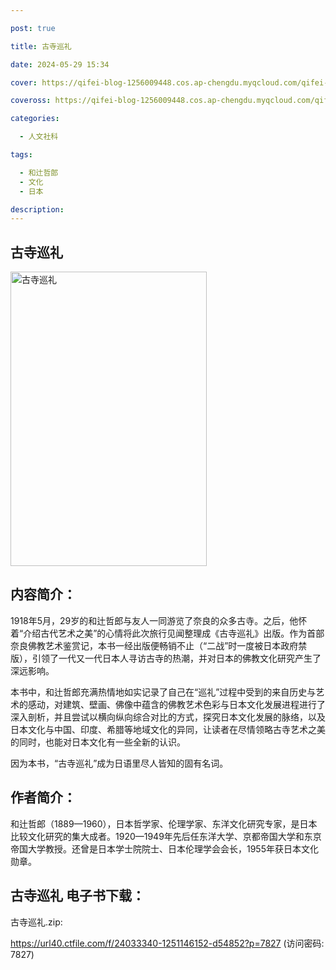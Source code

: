 ```yaml
---

post: true

title: 古寺巡礼

date: 2024-05-29 15:34

cover: https://qifei-blog-1256009448.cos.ap-chengdu.myqcloud.com/qifei-blog/6584e018c458853aef456235.jpg

coveross: https://qifei-blog-1256009448.cos.ap-chengdu.myqcloud.com/qifei-blog/6584e018c458853aef456235.jpg

categories:

  - 人文社科

tags:

  - 和辻哲郎
  - 文化
  - 日本

description:
---
```


##  古寺巡礼

<img alt="古寺巡礼 " class="aligncenter loaded" data-was-processed="true" decoding="async" fetchpriority="high" height="471" src="https://qifei-blog-1256009448.cos.ap-chengdu.myqcloud.com/qifei-blog/6584e018c458853aef456235.jpg " style="cursor: zoom-in;" width="314"/>

## 内容简介：

1918年5月，29岁的和辻哲郎与友人一同游览了奈良的众多古寺。之后，他怀着“介绍古代艺术之美”的心情将此次旅行见闻整理成《古寺巡礼》出版。作为首部奈良佛教艺术鉴赏记，本书一经出版便畅销不止（“二战”时一度被日本政府禁版），引领了一代又一代日本人寻访古寺的热潮，并对日本的佛教文化研究产生了深远影响。

本书中，和辻哲郎充满热情地如实记录了自己在“巡礼”过程中受到的来自历史与艺术的感动，对建筑、壁画、佛像中蕴含的佛教艺术色彩与日本文化发展进程进行了深入剖析，并且尝试以横向纵向综合对比的方式，探究日本文化发展的脉络，以及日本文化与中国、印度、希腊等地域文化的异同，让读者在尽情领略古寺艺术之美的同时，也能对日本文化有一些全新的认识。

因为本书，“古寺巡礼”成为日语里尽人皆知的固有名词。

## 作者简介：

和辻哲郎（1889—1960），日本哲学家、伦理学家、东洋文化研究专家，是日本比较文化研究的集大成者。1920—1949年先后任东洋大学、京都帝国大学和东京帝国大学教授。还曾是日本学士院院士、日本伦理学会会长，1955年获日本文化勋章。

## 古寺巡礼 电子书下载：

古寺巡礼.zip: 

https://url40.ctfile.com/f/24033340-1251146152-d54852?p=7827 (访问密码: 7827)

